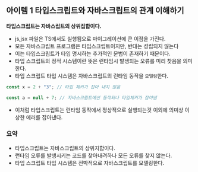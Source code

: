 ## 아이템 1 타입스크립트와 자바스크립트의 관계 이해하기

**타입스크립트는 자바스립트의 상위집합이다.**

- js,jsx 파일은 TS에서도 실행됨으로 마이그레이션에 큰 이점을 가진다.
- 모든 자바스크립트 프로그램은 타입스크립트이지만, 반대는 성립되지 않는다
- 이는 타입스크립트가 타입 명시하는 추가적인 문법이 존재하기 때문이다.
- 타입 스크립트의 정적 시스템이란 뜻은 런타임시 발생되는 오류를 미리 찾음을 의미한다.
- 타입 스크립트 타입 시스템은 자바스크립트의 런타임 동작을 `모델링`한다.

```ts
const x = 2 + "3"; // 타입 체커가 잡아 내지 않음

const a = null + 7; // 자바스크립트에선 동작되나 타입체커가 잡아냄
```

- 이처럼 타입스크립트는 런타임 동작에서 정상적으로 실행되는것 이외에 의미상 이상한 에러를 잡아낸다.

### 요약

- 타입스크립트는 자바스크립트의 상위지합이다.
- 런타임 오류를 발생시키는 코드를 찾아내려하나 모든 오류를 찾지 않는다.
- 타입 스크립트 타입 시스템은 전박적으로 자바스크립트를 모델링한다.

